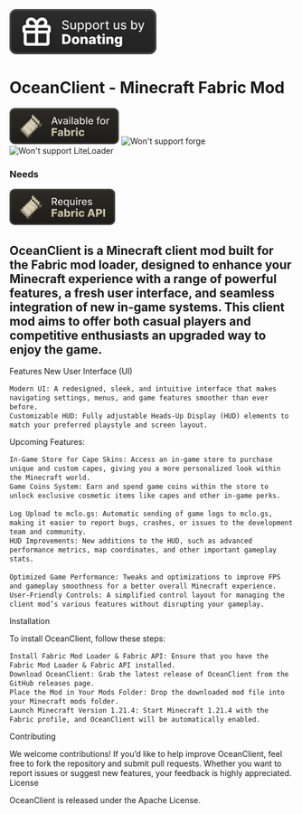 ![Support us by donating](https://raw.githubusercontent.com/intergrav/devins-badges/c7fd18efdadd1c3f12ae56b49afd834640d2d797/assets/cozy/donate/generic-plural_vector.svg)
# OceanClient - Minecraft Fabric Mod
![Fabric Only](https://github.com/intergrav/devins-badges/blob/v3/assets/cozy/supported/fabric_64h.png?raw=true)
![Won't support forge](https://github.com/intergrav/devins-badges/blob/v3/assets/cozy/unsupported/forge_64h.png?raw=true)
![Won't support LiteLoader](https://github.com/intergrav/devins-badges/blob/v3/assets/cozy/unsupported/liteloader_64h.png?raw=true)

### Needs
![Fabric API](https://github.com/intergrav/devins-badges/blob/v3/assets/cozy/requires/fabric-api_64h.png?raw=true)

## OceanClient is a Minecraft client mod built for the Fabric mod loader, designed to enhance your Minecraft experience with a range of powerful features, a fresh user interface, and seamless integration of new in-game systems. This client mod aims to offer both casual players and competitive enthusiasts an upgraded way to enjoy the game.
Features
New User Interface (UI)

    Modern UI: A redesigned, sleek, and intuitive interface that makes navigating settings, menus, and game features smoother than ever before.
    Customizable HUD: Fully adjustable Heads-Up Display (HUD) elements to match your preferred playstyle and screen layout.

Upcoming Features:

    In-Game Store for Cape Skins: Access an in-game store to purchase unique and custom capes, giving you a more personalized look within the Minecraft world.
    Game Coins System: Earn and spend game coins within the store to unlock exclusive cosmetic items like capes and other in-game perks.
    
    Log Upload to mclo.gs: Automatic sending of game logs to mclo.gs, making it easier to report bugs, crashes, or issues to the development team and community.
    HUD Improvements: New additions to the HUD, such as advanced performance metrics, map coordinates, and other important gameplay stats.

    Optimized Game Performance: Tweaks and optimizations to improve FPS and gameplay smoothness for a better overall Minecraft experience.
    User-Friendly Controls: A simplified control layout for managing the client mod’s various features without disrupting your gameplay.

Installation

To install OceanClient, follow these steps:

    Install Fabric Mod Loader & Fabric API: Ensure that you have the Fabric Mod Loader & Fabric API installed.
    Download OceanClient: Grab the latest release of OceanClient from the GitHub releases page.
    Place the Mod in Your Mods Folder: Drop the downloaded mod file into your Minecraft mods folder.
    Launch Minecraft Version 1.21.4: Start Minecraft 1.21.4 with the Fabric profile, and OceanClient will be automatically enabled.

Contributing

We welcome contributions! If you’d like to help improve OceanClient, feel free to fork the repository and submit pull requests. Whether you want to report issues or suggest new features, your feedback is highly appreciated.
License

OceanClient is released under the Apache License.
